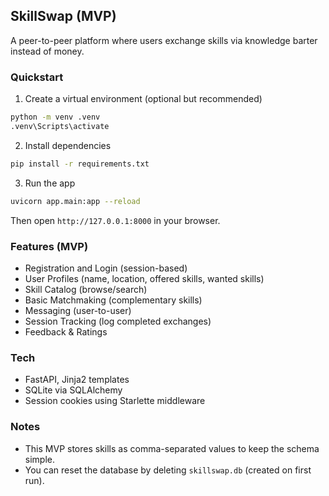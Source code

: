 ## SkillSwap (MVP)

A peer-to-peer platform where users exchange skills via knowledge barter instead of money.

### Quickstart

1) Create a virtual environment (optional but recommended)

```bash
python -m venv .venv
.venv\Scripts\activate
```

2) Install dependencies

```bash
pip install -r requirements.txt
```

3) Run the app

```bash
uvicorn app.main:app --reload
```

Then open `http://127.0.0.1:8000` in your browser.

### Features (MVP)
- Registration and Login (session-based)
- User Profiles (name, location, offered skills, wanted skills)
- Skill Catalog (browse/search)
- Basic Matchmaking (complementary skills)
- Messaging (user-to-user)
- Session Tracking (log completed exchanges)
- Feedback & Ratings

### Tech
- FastAPI, Jinja2 templates
- SQLite via SQLAlchemy
- Session cookies using Starlette middleware

### Notes
- This MVP stores skills as comma-separated values to keep the schema simple.
- You can reset the database by deleting `skillswap.db` (created on first run).
